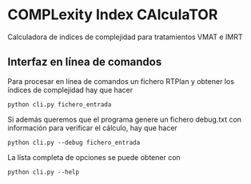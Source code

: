 # COMPLexity Index CAlculaTOR
Calculadora de indices de complejidad para tratamientos VMAT e IMRT

## Interfaz en línea de comandos
Para procesar en línea de comandos un fichero RTPlan y obtener los índices de complejidad
hay que hacer

```
python cli.py fichero_entrada
```

Si además queremos que el programa genere un fichero debug.txt con información para verificar 
el cálculo, hay que hacer

```
python cli.py --debug fichero_entrada
```

La lista completa de opciones se puede obtener con

```
python cli.py --help
```
